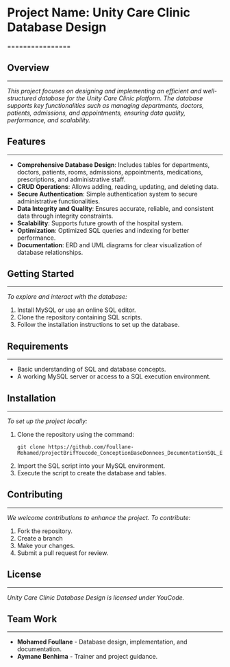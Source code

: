 # Project Name: Unity Care Clinic Database Design  
================  

## Overview  
------------  
*This project focuses on designing and implementing an efficient and well-structured database for the Unity Care Clinic platform. The database supports key functionalities such as managing departments, doctors, patients, admissions, and appointments, ensuring data quality, performance, and scalability.*  

## Features  
------------  
- **Comprehensive Database Design**: Includes tables for departments, doctors, patients, rooms, admissions, appointments, medications, prescriptions, and administrative staff.  
- **CRUD Operations**: Allows adding, reading, updating, and deleting data.  
- **Secure Authentication**: Simple authentication system to secure administrative functionalities.  
- **Data Integrity and Quality**: Ensures accurate, reliable, and consistent data through integrity constraints.  
- **Scalability**: Supports future growth of the hospital system.  
- **Optimization**: Optimized SQL queries and indexing for better performance.  
- **Documentation**: ERD and UML diagrams for clear visualization of database relationships.  

## Getting Started  
-----------------  
*To explore and interact with the database:*  
1. Install MySQL or use an online SQL editor.  
2. Clone the repository containing SQL scripts.  
3. Follow the installation instructions to set up the database.  

## Requirements  
-------------  
- Basic understanding of SQL and database concepts.  
- A working MySQL server or access to a SQL execution environment.  

## Installation  
------------  
*To set up the project locally:*  
1. Clone the repository using the command:  
   ```
   git clone https://github.com/Foullane-Mohamed/projectBrifYoucode_ConceptionBaseDonnees_DocumentationSQL_ERD_UnityCareClinic.git 
   ```  
2. Import the SQL script into your MySQL environment.  
3. Execute the script to create the database and tables.  

## Contributing  
------------  
*We welcome contributions to enhance the project. To contribute:*  
1. Fork the repository.  
2. Create a branch  
3. Make your changes.  
4. Submit a pull request for review.  

## License  
-------  
*Unity Care Clinic Database Design is licensed under YouCode.*  

## Team Work  
-------  
- **Mohamed Foullane** - Database design, implementation, and documentation.  
- **Aymane Benhima** - Trainer and project guidance.  
